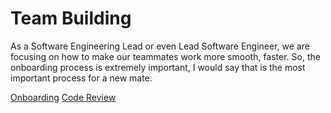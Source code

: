 # Team Building 

As a Software Engineering Lead or even Lead Software Engineer, we are focusing on how to make our teammates work more smooth, faster. So, the onboarding process is extremely important, I would say that is the most important process for a new mate.

[Onboarding](./onboarding.md)
[Code Review](./code_review.md)